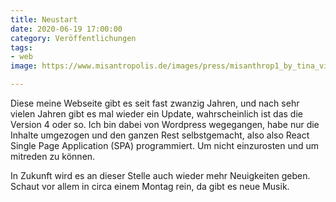 ```yaml
---
title: Neustart
date: 2020-06-19 17:00:00
category: Veröffentlichungen
tags:
- web
image: https://www.misantropolis.de/images/press/misanthrop1_by_tina_vitale.jpg

---
```


Diese meine Webseite gibt es seit fast zwanzig Jahren, und nach sehr vielen Jahren gibt es mal wieder ein Update, wahrscheinlich ist das die Version 4 oder so. Ich bin dabei von Wordpress wegegangen, habe nur die Inhalte umgezogen und den ganzen Rest selbstgemacht, also also React Single Page Application (SPA) programmiert. Um nicht einzurosten und um mitreden zu können.


In Zukunft wird es an dieser Stelle auch wieder mehr Neuigkeiten geben. Schaut vor allem in circa einem Montag rein, da gibt es neue Musik.
